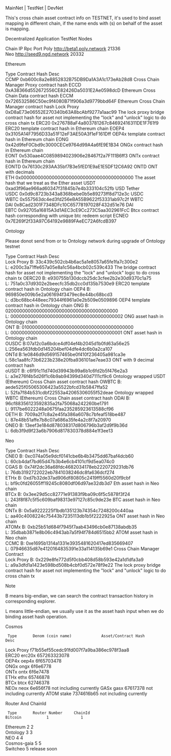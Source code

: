 MainNet | TestNet | DevNet 

This's cross chain asset contract info on TESTNET, it's used to bind asset mapping in different chain, if the name ends with (s) on behalf of the asset is mapping.

Decentralized Application TestNet Nodes

  Chain	IP                       	Rpc Port
  Poly 	http://beta1.poly.network	21336   
  Neo  	http://seed9.ngd.network 	20332   



Ethereum

  Type      	Contract Hash                           	Desc                                    
  CCMP      	0xb600c8a2e8852832B75DB9Da1A3A1c173eAb28d8	Cross Chain Manager Proxy contract hash 
  ECCD      	0xA38366d552672556CE82426Da5031E2Ae0598dcD	Ethereum Cross Chain Data contract hash 
  ECCM      	0x726532586C50ec9f4080B71f906a3d9779bbd64F	Ethereum Cross Chain Manager contract hash
  Lock Proxy	0xD8aE73e06552E270340b63A8bcAbf9277a1aac99	The lock proxy bridge contract hash for asset not implementing the "lock" and "unlock" logic to do cross chain tx
  ERC20     	0x276788aF4a803781267c84692416311DE1F761f9	ERC20 template contract hash in Ethereum chain
  EOEP4     	0x3105A14F7956D33a51F12eF3AE50A3f1eF161Dff	OEP4x template contract hash in Ethereum chain
  EONG      	0x42d9feF0Cbd9c3000CECe9764d99A4a6fE9E1B34	ONGx contract hash in Ethereum chain    
  EONT      	0x530aae4C0859894023906e28467f2a7F111B6ff3	ONTx contract hash in Ethereum chain    
  EONTD     	0x76130c293AA35bf7B3e5fED1E9aE1E5DF12C6A92	ONTD ONT with decimals                  
  ETH       	0x0000000000000000000000000000000000000000	The asset hash that we treat as the Ether asset
  USDT      	0xad3f96ae966ad60347f31845b7e4b333104c52fb	USD Tether                              
  USDC      	0x0d9c8723b343a8368bebe0b5e89273ff8d712e3c	USDC                                    
  WBTC      	0x557563dc4ed3fd256eBA55B9622f53331ab97c2f	WBTC                                    
  DAI       	0x8Cad2301F7348DFc10C65778197028F432d51e76	DAI                                     
  EBTC      	0x92705a16815A3d1AEC3cE9Cc273C5aa302961FcC	Btcx contract hash corresponding with unique btc redeem script
  ECNEO     	0x7E269f2f33A97C64192e9889FAeEC72A6fcdB397	                                        

Ontology

Please donot send from or to Ontology network during upgrade of Ontology testnet

  Type      	Contract Hash                           	Desc                                    
  Lock Proxy	B: 33c439c502cb4b6ac5a1e8057a65fe1fa7c300e2 </br> L: e200c3a71ffe657a05e8a1c56a4bcb02c539c433	The bridge contract hash for asset not implementing the "lock" and "unlock" logic to do cross chain tx
  OERC20    	B: e930755b130dccb25dc3cfee2b2e30d9370c1a75  </br> L: 751a0c37d9302e2beecfc35db2cc0d135b7530e9	ERC20 template contract hash in Ontology chain
  OEP4      	B: 969850e009b5e2a061694f3479ec8e44bc68bcd3 </br> L: d3bc68bc448eec79344f6961a0e2b509e0509896	OEP4 template contract hash in Ontology chain
  ONG       	B: 0200000000000000000000000000000000000000 </br> L: 0000000000000000000000000000000000000002	ONG asset hash in Ontology chain        
  ONT       	B: 0100000000000000000000000000000000000000 </br> L: 0000000000000000000000000000000000000001	ONT asset hash in Ontology chain        
  OUSDC     	B:07a12c0a6bdce4df04ef4b2045d1b0fd63a56e25</br> L:256ea563fdb0d145204bef04dfe4dc6b0a2ca107	                                        
  ONTd      	B:1e0846d9d569157465be0f410f236405a981ca3e</br> L:58c1aa8fc73b6223b238e20fba936101ae7eae33	ONT with 9 decimal contract hash        
  oUSDT     	B: c6f91c11d740d39943b99a6b1c6fd2b5f476e2a3 </br>L: a3e276f4b5d26f1c6b9ab94399d340d7111cf9c6	Ontology wrapped USDT (Ethereum) Cross Chain asset contract hash
  OWBTC     	B: aede525f05065306423a5522bfcd31b5847ffa52</br> L: 52fa7f84b531cdbf22553a42065306055f52deae	Ontology wrapped WBTC (Ethereum) Cross Chain asset contract hash
  ODAI      	B: 96cf88356123592835a2fa75068a242260be1791</br> L: 9117be6022248a0675faa235285923613588cf96	                                        
  OETH      	B: 7009a2f7c8a2e45fa386a6078c7bfeaf518be487</br> L: 87e48b51affe7b8c07a686a35fe4a2c8f7a20970	                                        
  ONEO      	B: 13eef3e184d878038317d806796b3af2d9f9b36d</br> L: 6db3f9d9f23a6b7906d817830378d884e1f3ee13	                                        

Neo

  Type      	Contract Hash                           	Desc                                    
  CNEO      	B: 0xc074a05e9dcf0141cbe6b4b3475dd67baf4dcb60 </br> L: 60cb4daf7bd65d47b3b4e6cb4101cf9d5ea074c0	                                        
  CGAS      	B: 0x74f2dc36a68fdc4682034178eb2220729231db76 </br> L: 76db3192722022eb7841038246dc8fa636dcf274	                                        
  ETHx      	B: 0xd7b32de37ad906df80805c2419ff5560d20f9cbf </br> L: bf9c0fd26055ff19245c8080df06d97ae32db3d7	Eth asset hash in Neo chain             
  BTCx      	B: 0x3ee29d5cc82771e91383f9ba09c6f5c5878f3f24 </br> L: 243f8f87c5f5c609baf98313e97127c85c9de23e	BTC asset hash in Neo chain             
  ONTx      	B: 0x5a9222225f1bdb135123b74354c7248200c440aa </br> L: aa40c4008224c75443b7235113db1b5f2222925a	ONT asset hash in Neo chain             
  ATOMx     	B: 0xb25b51d684f7945f7aab43496cb0e87138abdb35 </br> L: 35dbab3871e8b06c4943ab7a5f94f784d6515bb2	ATOM asset hash in Neo chain            
  CCMC      	B: 0xe1695b1314a1331e3935481620417ed835669407 </br> L: 07946635d87e4120164835391e33a114135b69e1	Cross Chain Manager Contract            
  Lock Proxy	B: 0x229e8fe772d5f0cbb408d58b593e42a1d1dfa3a9 </br> L: a9a3dfd1a1423e598bd508b4cbf0d572e78f9e22	The lock proxy bridge contract hash for asset not implementing the "lock" and "unlock" logic to do cross chain tx

Note 

B means big-endian, we can search the contract transaction history in corresponding explorer.

L means little-endian, we usually use it as the asset hash input when we do binding asset hash operation.

Cosmos

     Type   	Denom (coin name)	          Asset/Contract Hash           	         Desc          
  Lock Proxy	                 	f71b55ef55cedc91fd007f7a9ba386ec978f3aa8	                       
    ERC20   	     erc20x      	              657263323078              	                       
    OEP4x   	      oep4x      	               6f65703478               	                       
     ONGx   	      ongx       	                6f6e6778                	                       
     ONTx   	      ontx       	                6f6e7478                	                       
     ETHx   	      ethx       	                65746878                	                       
     BTCx   	      btcx       	                62746378                	                       
     NEOx   	      neox       	                6e656f78                	not including currently
     GASx   	      gasx       	                67617378                	not including currently
     ATOM   	      stake      	               7374616b65               	not including currently

Router And ChainId

     Type    	Router Number	  ChainId   
    Bitcoin  	      1      	     1      
   Ethereum  	      2      	     2      
   Ontology  	      3      	     3      
      NEO    	      4      	     4      
  Cosmos-gaia	      5      	     5      
   Switcheo  	      5      	release soon
